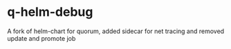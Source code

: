 # q-helm-debug

A fork of helm-chart for quorum, added sidecar for net tracing and removed update and promote job